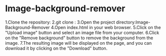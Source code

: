 # Image-background-remover
1.Clone the repository:
2.git clone :
3.Open the project directory:Image-Background-Remover
4.Open index.html in your web browser.
5.Click on the "Upload image" button and select an image file from your computer.
6.Click on the "Remove background" button to remove the background from the image.
7.The resulting image will be displayed on the page, and you can download it by clicking on the "Download" button.
